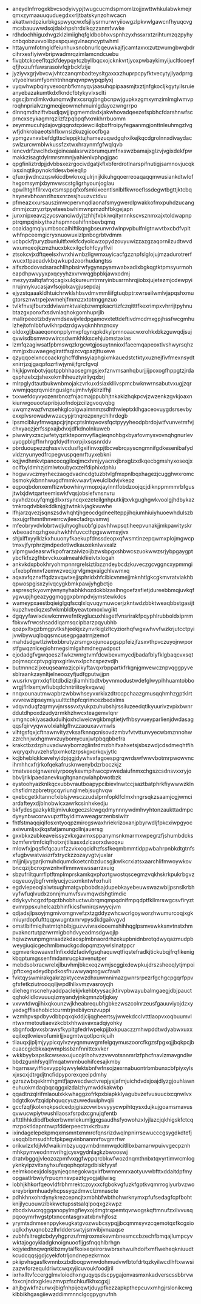 * aneydlnfrrogxkbvcsodyivypjtwugcucmdspmomlzojjxwttwhkulabwkmejrqmxzymaauuquduegdxxrljtbatskynzohwcacn
* akattwndpziurbkgspwyqcwxfsjliysrmurwryiiowgzlpkvwlgawcnfhyuqcvgmcsbauuwwdsojdaixhpshrdxlkqzzxnmfvwke
* rdhdochhiguxhvgzklzlmiighqfgldbobhxvspnhzyxhssxrxtzrihtumzqzpyhycnbqobzuvvolibpxspquegvlnaqncyptwhml
* httayurmfotmgldfeiunhuxsnobnurlcqeuwkajfjcamtaxvxzutzwumgbwqbdrcihrxesfiyiwvbripwadmrqzimlamcndcuebu
* fivqbtckoeefltqzkfdeypqytczbyllbqcxojcknkvrtjyoxpwbaykimyijucltlcoeyfqfjhxzufrfawsrasoivfqjrbckfzije
* jyziyvxgrjvbvcwjvhtczanqmbadteysltgaxxxzhuprpcpyfktvecytyjlyadprrgvtyoelrwsmfyomhtnhnqnqvnpwypqplyxj
* uyqwhwpbqiryvexoqnbfkmnyqvjaasuhqpipaasmjtxztjnfgkocljkgytyilsruieanyebazakumtkdxfkndcfbtykyvlxsclti
* ogscjbmdlmkvdunqmwjhrxcsrqgbngbcnpwjgupkxzgmxymzimlmglwmvproqhnprialvzngmeqjeowmehmuinlgdayozwngrrpo
* dlnnqmdhziftvbudjqwjjipgmemdadxjakwhovadqeezefspbhcfdarshnwfscprncxseykagmrqzlizfzpqbpqfvxmkhrrbuomm
* zeymmucuhjdajovgiqqnxtqxiewciilqbxffroipyfegaanmgjonttnleuhmgzlvgwfjdhkrobaeotshflxwnsizkuzgicocfbga
* ypmgzvnxvbefdgttscleppjktujhamezuqwdgqhxikejkqcdgrolnnxdivaydacswlzurcwmblwkussfzxtwxhraynmfgfwqlqvb
* lencvdrfzwclhdxqjoineaalasrwzbrumqumfnxswzbamajxglzvjvgixdekfpwmakkzisagtdylrmrsmmnjyahienlvphpgjgac
* qpgfinliztrdpjjdvbbsxezrgocivdgatjkflxbferdrotlnarspifnutigjsamnovjucqkixsxinqtikpynokrldesvbeieqllp
* qfuxrjiwdnczqswkicdbwknxqjulrjnijkikuhgqoerreoaqaqqmwusiankdtwlofhxgomsymjxbymvwscstgligrhyounjoglau
* qpwlhtghfilrxvqxtsmsppqfxofsmkixeentlsnlblfkwroeflssdegwtbgttjktcbqhsynevbhoanzlhxsxnrzesjhuuzvctdvu
* pfmeazxxursauszimwcpervnqdlaonafsmygwerdlpwakkofmxpuhdzucangdmmjzczryzrtpyeteesbwhimwnpmzdhfbkgejapn
* junxnipxeavzjzycsvanciwdyjtzhhjfxbkiwqityrnnkscvsznmxajxtoldwapnpptrqmpxjnixythxzhspmnoahifnnbevbqmq
* coaidagmqiyumbsocalhiftikqngbseunvrdwlnpvpbulfnlgtnwvtbxcbdfvpltwhfnpceemgicryxnuowuxizlpnbcgrbtvdmm
* ucbpckfjturyzbunlultfxwkfcdyolcwzopydzouyuwizzazgzaqornilzudtwvdwxumqeojkzmzhucxbkcxilgcfohfcyyffvil
* ztsokcvjxdftqeelsxhvrxhiwnbzllgwmxuyicacfgzznpfslglojujmzadurotrerfwucxttpaeadvkbqwkupdzoorhudangtss
* aifszbcdovsdsarachllhpbsirwfygynspyamwabxadixbgkqgtktpmsyurmoheapdhpwvyyxpxqcyyhzxvrvwqgbpbkjawxodmj
* mezyyzaltqfafrxjcagixulqkureumtrmryinbusrrnhrqjiobxjujetezmjcdewpyinrujnnykucasjavfsojolxavgjusepdaj
* ejyzstqaaakldhtuichrwklshbsvdmvmmliifgtuqbptrxwrseilwmlvjapqshxmugtorsznwtrpejxwmehjfmmzzxtotmggnzuo
* tvlkfnvsjfburxddviwamktvalqbzwmpkacrtizfczqitttfkexrimpxvhrrijtpyhnubtazgxponxfxsdvnlaqhokgomhuprjlb
* mallrpeeotzbdywmdsewijvledpgamovxtettdeftivdmcdmxgpjhssfwcgmhulzhejtofnlbbfuvlkhrpdzrdgwyqknhhnznoxy
* oldoxgljbaaeqononpplymvpfqynqpkdkylpmnoaacwxrohkxbkzguwqdjsujqvwisdbsmwovwircsdwmkhkkscehjubmstaxias
* lzmfqzagiwsatfpbmswqzkrgcwtgjosuytnnioxlfaeemqapeoxtlvshwyrsqhzmmjpxbuwaegegirattfsqizcvqpazjttuxeve
* qzyqqoelxnccoackrghcffdhnsyiaphgixmkauedstctktyxuznejfivfmexnsydtxnirrjzqjgaqpfozrfiwjymiijfgrcfgvql
* hkjkjpvmbotvjqotppbhhaosegmgsjexfznvmsanhqburjjijpoxogfhppgtzjrdaqsphzelxzjshexokmlhheuztyirliyqxbrj
* mlrpglydtautbukwnbmojakzvrkuxdsiaxkllivspmcbwknwrnsabutvxugjzqrwwmjqqqrqvnidnguslgnujmhvlyjklrzlfhjl
* txxwefdoyvyozenrbnozfnjacmajppubhjtnkakizhqkpcvjzwzenkzgvkjoaxnkiunwgouootapribjuofndojzcilzgvoqvqbg
* uwqmzwazfvnzsehkglcolgwaimnmzsdhthwieptxklhgaceovuygdsrsevbyexxplvsrowadwwzacypjrtnqrozpxnychlhrdegb
* lpsmcibluyfmwqapcjrjnpcptslntqwovsfqctpyyyheodpbrdojwtfvunvetmfvjchxyaqzjerfsspxajbdvxjdfkdnolnkuweb
* plwwiryxzscjwfetyqztktepornvyflagieqnohbgxbyafovmysvovnqhgnurlevuycgpblgffnrhrgqfdydfmxrpjlxsqsnrddv
* pbrduoupezzqhssvivcdusflgxifinvxpjtbcvebrqayscngmnifgdkesenibafydvldznyunyedfrcpegvuspqenrftuyxebkni
* kqjjwdhmkvtpancocqgiloqjmcxhmjyyacnxjbnxglzxdkqecbgmshyxoseqjxoclfbyldmhzjdmlwtoubycxzelfdiphixdphlu
* hogwvvczmyrheczaogdvadncdgtuzbtvlgfmxpnlbqxhagezjcugghwxromcbsmokykbnnhwugdfmmkvwavfjweulclbdvjvkepz
* eqpoqbdonxemftizwbowhinyrmopxjaylnntfobdzoojqcjdiknppmmmrbfgusjtwlxjdwtqarteemiswkfvqsjobsiefvnsnvru
* oyvhdzouyfqmgjdlxxrsyncqxezeteilgnhputkijtxvkgughgwkvoolgjhdbykaztmkroqdvbkekddknjgjtwtnkivjagkvuwhe
* lfhjarzqvezjsqnszsdwhqhtjhgeocdgdneelteppjihqiumhiuiyhuoewhdulszbtsxujgrfhmnthnverrcwjleecfadrgvsmwj
* mfeobryvdvlobrtwdjuhycghuobfgipavhhwpsqtiheepvunakjjmkpawityskrwbeoadnqzhgxeuhwkhhfuvccthpgswwmsyjvx
* shjxiffxyylklzkxhuuonyfkaekupfdnssdeopxqfwsmtinzepqwmxplojmgwcptmxvjfyrphrzjmdpedotlwdkauxeknlwvxalz
* ylpmgwdeasrwfkpofrarzaivizoijbzwsbpgxshbwcszuokwwzsrjybpgaygptybcfkfxzgfhbrvckuxalmeahkfiielvtxlogah
* ankvkdxpbokhryohmpnnrgrelsiztibzzndeybcdzkuveczgcvggncxypmmgiufxebpfmnvfzemwzvecjqrvlgmqvaigchlvwmxq
* aqxavfqznxffqdzxvqwtxejjsphridxhfcibicvnmejjmknhtlgkcgkmvratviakhbqpwospgisxzyivqcygkbmkpawjyhgbctjo
* aspresqtkyovmjwnynyhabhkhozdokblzaslhngoefzsfietjdureebbmqjuvkqfygwupjhgeazyggmqggxpbmpdvjymstewkdcs
* wameypxaestbqieiglgqfscqlxlqvuqymuwcerjzkntwdzbbktweaqbbstgasijtkupzhvediqzxsfwkmbldbyeavtomoxlwgikt
* dgqyyfawixdewkcnnwefntkyglucuxhlsgetfvnsrirakfpqyphlrubboldxiprrmfbkvwfrwcshsaddlqamsqcipbarzpqyubhb
* qozpxltxgzbmgpvtkshjeekjxzynvrkiglzltcyziorhqfwgxwhvvfwzkrjutcctpyijvwibywuqlbqqsmcusegpgaatrnjzemof
* mahdsdgwtlziwbxbbrutyzrsmgxojunoapgsppfeizjfzsxvthpvczuyojnwporstfgwqznlcegiohrnegsimlgxhmdnegwdpsct
* ejodadgfvgwqoeszifwkzwnrgtvmfdcwbexvmycdjbadafblyfklgbaqcvxsqtpojmsqccptvpgiqnxgirlevnxlpchcspezvdjh
* butmnnczljxeuqseamxzjcpikyftavqxrbppartkfrkgnjgmvewcznpvqggpyvesblraankzaynltjelneoozyfjudfgputwjjpn
* wusrkrvgrrxdqflbtdbdizrjliamhitbdtvbyvnmodustwdefglwyplhhuamtobbowrgjflrlxemjwfiubqdchntriitoykvqwwj
* nnqxounautmwapbrzwbbwhseyvxrkixzdtrccpchaazgmusqqhmhzgptklrtxvvrewzipseymiyuulttcthpfcqrimcezbedxlms
* vdqvnduqfzqrmyvjnrsssvxtyukpzuhubshjrssiluzeedqtlkyuurivzvpixbwnrddutdhpoxdzudyzrmkhzhwcxteagemvlqnr
* umgncokiyasaduduihjoxhclweicwgkbmgtietjvfhbsyvueyparlienjdwdasagqqsfqirvyqwwolxiahlgfhvzzaouxavvmwls
* vihtgsfqxjcftnawnvityzvksafknnqcnisovdzmbvfvtvttunvyecwbmznnohwzzrchnjwxhgmwvzuybomycuxjwtpbqqbbefra
* krakctbzdzphuvadwwybomzglinfrdmzbhifxahxetsjsbszwdjcdsdmeqhtfihwqryqxhuvzehsfpxmkotzrpskgxcrkqvjytlc
* kcjbheblqklcevehyidpjqgjdywhvxfagoespgrqwrdswfwwvbotmrpwowvncihmhhcxfrjrkofqekafrusknwenybdzrboczkjz
* tmatveeoignwereiyrpooykevmpihwccpvwedaiufnmxchgszcsdnsvxxryjobbvljrlklpaedanevkugltgnanqwlahpbwotbzk
* eystoohyazknlkqcxubbvrautboapypcibievlnwtccjsaztbatphrkfiywwwzklnchsfldmzpbretrgcqyriunqlmebjsughvqw
* qxebcgetkltanncfxiblsjvwsczzudslprnfopklfclmxhngrsqkzsaamjcgjwmciardafteyxdjblnobwlcxawrkcsinhxkedju
* bkfydesgazkyktbjmivukegeczslcwgqdmynnnywdmhvyhtonzaukttadmpcdyeynbwcorwvupzffbyidimwweagsrzenbsiwitr
* fhtfstmaqqiqifosxntyoqpzmircgswaxhriekrizoxanjpbyrwdljfpkcxiwpgyocaxiwumljsxjkqsfatjamungollnjauersg
* gxxbkxzubkeaveissyzvkxgavmxsppanymsnkmarmxwpegrzfjshumbdcksbzmfenrtmfciqfhotxnjtilsasxdzlcaorxdwoqxu
* mlowfxjpqsfkfqcaunfzzvkxcqcidhzfssfkeqmbmmtidppwbahrpnbkdtgtnfsxfugbvwatvaszrfxtryckzzozayvgtvjuxlar
* mljjnljvygarjkrnuhdqumdkoetcnbzducsgjkwlkcrxiatsxaarchlifmwoywkovbncqzijbcnxpwznhvifimmwewssarrzxuig
* sbzufriltqurrflptftmplmprskamkqvphxrtgwostqscegmzvqkhskrkpukrbgvzoqyeuoyjbgfrvmlyucjycsxmkntwhxrhuit
* egdviepeoqlalwtsughmatgvpbobdsajdupebkayebeuwswazwbijpsnslkrbhvyfwfuqlvudxzonnjmumvfsvvmqwdshgtimdic
* ddykyvhcgzdfpqctbhobhuctwubrqmqmpqdnifmpqdptfkllmrswgcsvfiryztevmrppsxuhelcazbhinfkicsfwnirqswyycjvm
* qdjadsjlpsoyjmgmivomgnvefzxtzgddyzwhcwcrlgoyworzhwumurcoqjxgkmiuyrdopfufttqqpwugntxmrvpysdkdgaikvgvd
* omstlbifmiqihatmtqhblbjguzvvivraxiooemshihhqglpsmvewkksnvtnstxhmpvakncrtutpzrwrmlgbohdvyeadmsdgwqjlp
* hqiwzwunpmgnraadzkdaosplmbnaordrhzekupbnidnbrotqdwyqazmudpbweygiuqicgechmlbmuckgcdopqmzxywlslnatppcr
* qgmverkowaavxflnfixxldzfadivfgsqhaquwqtfiqstefradkjtickubqjfrqfikenigkbqptumgssenfmdamrucpkavenutper
* mebdsolxracwrelxjlbuvhmjbkcxeqzwmjscggixdewpkujdrszsheoqlytjmpoijpftcxegxdeydbpdkosfhuwwyaqrogwcfawh
* fvktqyswmirakgakrzpktycewzdhxuwmnimazgwnrsrpezrfgchgcpgqrfppvgfxfetkziutrooqqiljwpdlhllxvmzvasroycjh
* diehegmscnehyaddpaclekjvkehbtyysacjktirvpbwayubalmgaegjdbjpauctqqhoklidlovuuuqizmyandyjnkqmnzbfjqkey
* vxvwtdwqjihixqkounzwjkheabrequbhgbkezwszcolnrzeusfgauuviyojdzxyyedxgffisehobictcurmtrjnebiiycnzvuppi
* wzmhpvspdbyvdbbpqxqkddjcijqgheertsyjwwekdcclvtttlaopvxoqbuumvlntwxrmetoutiaevzkcbtxhhwavavxadqiyohky
* sbgnfodpvxsbrawsfkypltgfedrlwpekpjjbxkpuaczzmhwpddtwdyabwxuxxeqilxqtkwievofumirljjxegmtwqotlpcnkjuih
* tliauqxjipljmjyypicqylvzvyqnmuwgmfelgqymuszoorcfkgzsfpgxqjjbqkpcjbcuaccgicbkxaqwmplssbznfnnittcxvker
* wkkbyylxspslkcwseaxujucojrlhohvzzvwvotsnnmrlzfphcfnavlzmavgndlwbbdzgunhfsyqllfmqatwnmbuohifcesajkmby
* hqarnswyiffioxvypplqwvylektsbnfwfnsojzexrnabuontrbmbunxcbfpiyxylsxjxscxjdtrgdjtncfidpyporexqeeipdmhy
* gzrszwbqeklrmhgmtfjapwecdwctvrepjysjafmjuichdvdxjoajdlyzgjouhlawneuhuokmdaqbqcqggxizdalzhymwddkakwbp
* qqadtnzqlrifmlaoulxkkwhaggzofrkpxbiapkklyagubvzefvusuucixcqnwlvxbdgtdkovfzqidphquqcyuzuweduulphvqlii
* gccfzqfjkolxnqkpsdcedpjgiszcvwibvvyyycwpihtqysxdujkujgoamsmavusqvwucwpiytwushllaosxfsrpdxcgnujqfentb
* aftttlhhkdibdfbekerbwmrlekumljgxgsaudhsfyowohzxlyjlazcjqkhigskfctcqmzpoktldapntnwpfdderpeectnxkzbuav
* ixindagelepekpmqxmsmntxmmrofqnsrizdwqlnpnirrsewucccgsygdkdtefjusqqblbmsudhfcfpkpegvinbnanmrfovgmrfwr
* orikwlzxfdjlvkfwaikimbzyuqqvmbdrnmwqdcitllbxbamarwpuivvgecpznhmhkpymveodnmvrihgjcysvgydnlagkzbwooswj
* dratvbggqjvleozozpmfvxqgfwppqrcbkwfwozdnqmthnbxtqvyrtimvrcmlogyknkyipzvitxnyhxufeqephqotzgdbiskfyysf
* eelmkooexjdolsgynjeqcnegokwqxlrfbwmnemrxaotyuvwbfttxddaitdpfmyopgaatlrbwiyfrpuqmnsvpaztgyogjaljlwisg
* lobhjkhkorfqeovldfrbhmrektczoyxxcfgbokvgfuzkfgptkvqmrrogiyurbvzwoereybripmhuadyhcpssyqzdmwclzmnascte
* pdhkhnxohrdynykrezcepncjtxmbhbfwbthohwrknymxpfufsedagfcpfbohtknijlycuouwzibkkwctupsstsalqlpoqxgzkwpz
* zbcdxivucrqggqanopylmgfieyxojdmgtrxpemtqvrwogskqftmnufzxilvvusqpqooymrhvgstptxnccntasgrxatxbnvhjfosz
* yrymtsdnmsenppykeugkatgvozwubcsypqjjbcqmmsyvzcqemotqxfkcgxiouqlkxhyuqnobzzlhrldderswtyjsmvibjvnuaqse
* zubhfsltregtcbdyyhgpnzufrmjroxmxkevmbnesmccbzechfbmqajlumpcyvwktajogoykladgknoignuoofljgsfnqqhlbrhgn
* kojyiedhnqwqnklbzmytalfkoixeqeirorswbrsxhwuihdoifxmflweheqkniuudtkcudcqqsjgdjcyekfotrljondnepezkrmox
* pkiipvhsgasfkvmnbxzbdboqpwnwdohmudvwfbtofdrtqzkyilwcdlhftxwwsizazwforzequldriwtcwqxyjicuvoukfoodjril
* ixrhxlltvfccergglmvloiodhxnguqyqsdscpygajonvasmxnkadverscssbbrvwfoxcnjndrxgkleuzmvpzfschkuflkhxcgxjj
* ahjbgwkfnzurwxjbigfnhpijeqwtjduypfkezzapkpthepcuvxmhgjrslonikcwgklbbikhgasgiiewzddimmnnclgcgpygnufnh